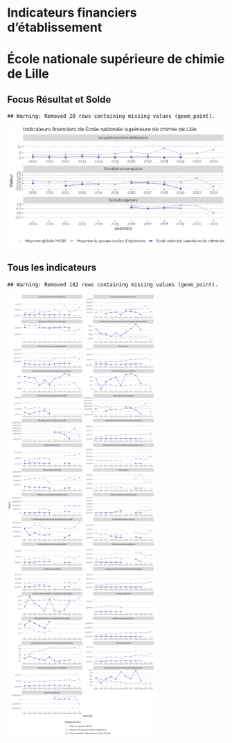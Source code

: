 Indicateurs financiers d’établissement
================

# École nationale supérieure de chimie de Lille

## Focus Résultat et Solde

    ## Warning: Removed 20 rows containing missing values (geom_point).

![](école_nationale_supérieure_de_chimie_de_lille_files/figure-gfm/etab.focus-1.png)<!-- -->

## Tous les indicateurs

    ## Warning: Removed 182 rows containing missing values (geom_point).

![](école_nationale_supérieure_de_chimie_de_lille_files/figure-gfm/etab-1.png)<!-- -->
